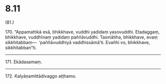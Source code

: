 

# 8.11


(81.)

170\. “Appamattikā esā, bhikkhave, vuddhi yadidaṃ yasovuddhi. Etadaggaṃ, bhikkhave, vuddhīnaṃ yadidaṃ paññāvuddhi. Tasmātiha, bhikkhave, evaṃ sikkhitabbaṃ—  ‘paññāvuddhiyā vaddhissāmā’ti. Evañhi vo, bhikkhave, sikkhitabban”ti.

---

171\. Ekādasamaṃ.



---

172\. Kalyāṇamittādivaggo aṭṭhamo.





